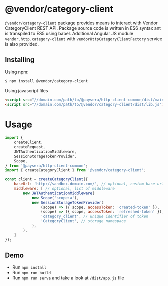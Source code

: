 # @vendor/category-client

`@vendor/category-client` package provides means to interact with Vendor CategoryClient REST API.
Package source code is written in ES6 syntax ant is transpiled to ES5 using babel.
Additional Angular JS module `vendor.http.category-client` with `vendorHttpCategoryClientFactory` service is also provided.

## Installing
Using npm:
```bash
$ npm install @vendor/category-client
```

Using javascript files
```html
<script src="//domain.com/path/to/@paysera/http-client-common/dist/main.js"></script>
<script src="//domain.com/path/to/@vendor/category-client/dist/lib.js"></script>
```

# Usage
```js
import {
    createClient,
    createRequest,
    JWTAuthenticationMiddleware,
    SessionStorageTokenProvider,
    Scope,
} from '@paysera/http-client-common';
import { createCategoryClient } from '@vendor/category-client';

const client = createCategoryClient({
    baseUrl: 'http://sandbox.domain.com/', // optional, custom base url
    middleware: [ // optional, list of middleware
        new JWTAuthenticationMiddleware(
            new Scope('scope:a'),
            new SessionStorageTokenProvider(
                (scope) => ({ scope, accessToken: 'created-token' }),
                (scope) => ({ scope, accessToken: 'refreshed-token' }),
                'category_client', // unique identifier of token
                'CategoryClient', // storage namespace
            ),
        ),
    ]
});
```

## Demo
 - Run `npm install`
 - Run `npm run build`
 - Run `npm run serve` and take a look at `/dist/app.js` file

